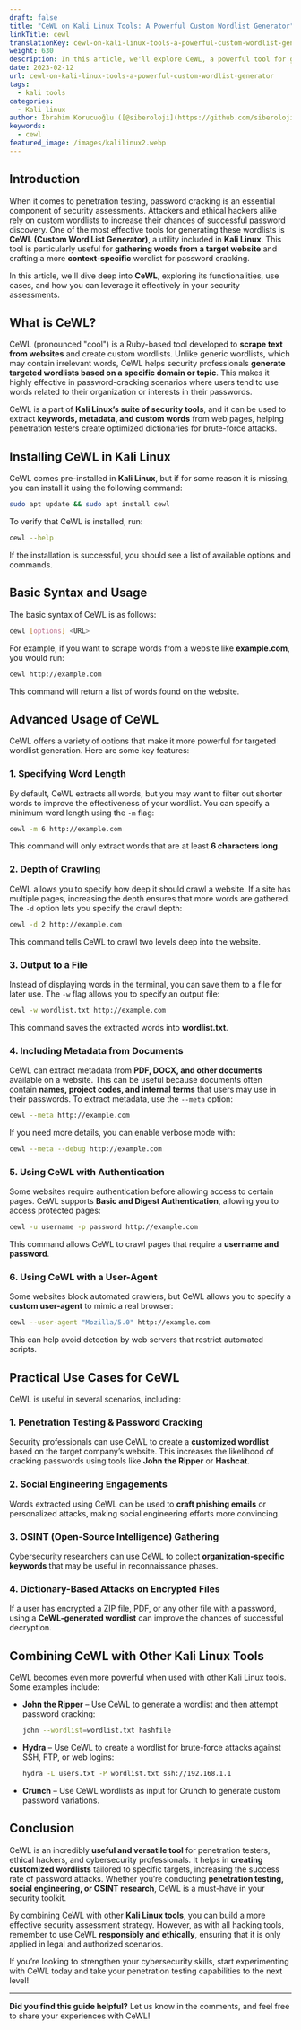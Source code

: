```yaml
---
draft: false
title: "CeWL on Kali Linux Tools: A Powerful Custom Wordlist Generator"
linkTitle: cewl
translationKey: cewl-on-kali-linux-tools-a-powerful-custom-wordlist-generator
weight: 630
description: In this article, we'll explore CeWL, a powerful tool for generating custom wordlists from websites, and how it can be used in Kali Linux for password cracking.
date: 2023-02-12
url: cewl-on-kali-linux-tools-a-powerful-custom-wordlist-generator
tags:
  - kali tools
categories:
  - Kali linux
author: İbrahim Korucuoğlu ([@siberoloji](https://github.com/siberoloji))
keywords: 
  - cewl
featured_image: /images/kalilinux2.webp
---
```

## Introduction

When it comes to penetration testing, password cracking is an essential component of security assessments. Attackers and ethical hackers alike rely on custom wordlists to increase their chances of successful password discovery. One of the most effective tools for generating these wordlists is **CeWL (Custom Word List Generator)**, a utility included in **Kali Linux**. This tool is particularly useful for **gathering words from a target website** and crafting a more **context-specific** wordlist for password cracking.

In this article, we'll dive deep into **CeWL**, exploring its functionalities, use cases, and how you can leverage it effectively in your security assessments.

## What is CeWL?

CeWL (pronounced "cool") is a Ruby-based tool developed to **scrape text from websites** and create custom wordlists. Unlike generic wordlists, which may contain irrelevant words, CeWL helps security professionals **generate targeted wordlists based on a specific domain or topic**. This makes it highly effective in password-cracking scenarios where users tend to use words related to their organization or interests in their passwords.

CeWL is a part of **Kali Linux’s suite of security tools**, and it can be used to extract **keywords, metadata, and custom words** from web pages, helping penetration testers create optimized dictionaries for brute-force attacks.

## Installing CeWL in Kali Linux

CeWL comes pre-installed in **Kali Linux**, but if for some reason it is missing, you can install it using the following command:

```bash
sudo apt update && sudo apt install cewl
```

To verify that CeWL is installed, run:

```bash
cewl --help
```

If the installation is successful, you should see a list of available options and commands.

## Basic Syntax and Usage

The basic syntax of CeWL is as follows:

```bash
cewl [options] <URL>
```

For example, if you want to scrape words from a website like **example.com**, you would run:

```bash
cewl http://example.com
```

This command will return a list of words found on the website.

## Advanced Usage of CeWL

CeWL offers a variety of options that make it more powerful for targeted wordlist generation. Here are some key features:

### 1. Specifying Word Length

By default, CeWL extracts all words, but you may want to filter out shorter words to improve the effectiveness of your wordlist. You can specify a minimum word length using the `-m` flag:

```bash
cewl -m 6 http://example.com
```

This command will only extract words that are at least **6 characters long**.

### 2. Depth of Crawling

CeWL allows you to specify how deep it should crawl a website. If a site has multiple pages, increasing the depth ensures that more words are gathered. The `-d` option lets you specify the crawl depth:

```bash
cewl -d 2 http://example.com
```

This command tells CeWL to crawl two levels deep into the website.

### 3. Output to a File

Instead of displaying words in the terminal, you can save them to a file for later use. The `-w` flag allows you to specify an output file:

```bash
cewl -w wordlist.txt http://example.com
```

This command saves the extracted words into **wordlist.txt**.

### 4. Including Metadata from Documents

CeWL can extract metadata from **PDF, DOCX, and other documents** available on a website. This can be useful because documents often contain **names, project codes, and internal terms** that users may use in their passwords. To extract metadata, use the `--meta` option:

```bash
cewl --meta http://example.com
```

If you need more details, you can enable verbose mode with:

```bash
cewl --meta --debug http://example.com
```

### 5. Using CeWL with Authentication

Some websites require authentication before allowing access to certain pages. CeWL supports **Basic and Digest Authentication**, allowing you to access protected pages:

```bash
cewl -u username -p password http://example.com
```

This command allows CeWL to crawl pages that require a **username and password**.

### 6. Using CeWL with a User-Agent

Some websites block automated crawlers, but CeWL allows you to specify a **custom user-agent** to mimic a real browser:

```bash
cewl --user-agent "Mozilla/5.0" http://example.com
```

This can help avoid detection by web servers that restrict automated scripts.

## Practical Use Cases for CeWL

CeWL is useful in several scenarios, including:

### 1. Penetration Testing & Password Cracking

Security professionals can use CeWL to create a **customized wordlist** based on the target company’s website. This increases the likelihood of cracking passwords using tools like **John the Ripper** or **Hashcat**.

### 2. Social Engineering Engagements

Words extracted using CeWL can be used to **craft phishing emails** or personalized attacks, making social engineering efforts more convincing.

### 3. OSINT (Open-Source Intelligence) Gathering

Cybersecurity researchers can use CeWL to collect **organization-specific keywords** that may be useful in reconnaissance phases.

### 4. Dictionary-Based Attacks on Encrypted Files

If a user has encrypted a ZIP file, PDF, or any other file with a password, using a **CeWL-generated wordlist** can improve the chances of successful decryption.

## Combining CeWL with Other Kali Linux Tools

CeWL becomes even more powerful when used with other Kali Linux tools. Some examples include:

- **John the Ripper** – Use CeWL to generate a wordlist and then attempt password cracking:

  ```bash
  john --wordlist=wordlist.txt hashfile
  ```

- **Hydra** – Use CeWL to create a wordlist for brute-force attacks against SSH, FTP, or web logins:

  ```bash
  hydra -L users.txt -P wordlist.txt ssh://192.168.1.1
  ```

- **Crunch** – Use CeWL wordlists as input for Crunch to generate custom password variations.

## Conclusion

CeWL is an incredibly **useful and versatile tool** for penetration testers, ethical hackers, and cybersecurity professionals. It helps in **creating customized wordlists** tailored to specific targets, increasing the success rate of password attacks. Whether you’re conducting **penetration testing, social engineering, or OSINT research**, CeWL is a must-have in your security toolkit.

By combining CeWL with other **Kali Linux tools**, you can build a more effective security assessment strategy. However, as with all hacking tools, remember to use CeWL **responsibly and ethically**, ensuring that it is only applied in legal and authorized scenarios.

If you’re looking to strengthen your cybersecurity skills, start experimenting with CeWL today and take your penetration testing capabilities to the next level!

---
**Did you find this guide helpful?** Let us know in the comments, and feel free to share your experiences with CeWL!
